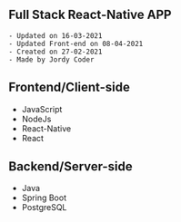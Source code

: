 ## Full Stack React-Native APP


```
- Updated on 16-03-2021
- Updated Front-end on 08-04-2021
- Created on 27-02-2021
- Made by Jordy Coder
```

## Frontend/Client-side
- JavaScript
- NodeJs
- React-Native
- React
## Backend/Server-side
- Java
- Spring Boot
- PostgreSQL

